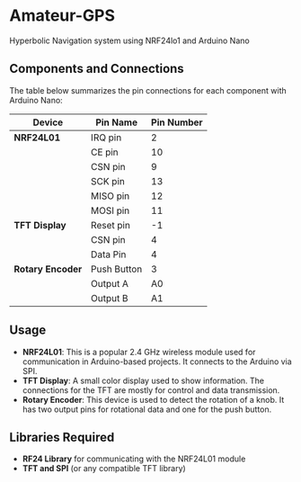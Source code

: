 # Amateur-GPS
Hyperbolic Navigation system using NRF24lo1 and Arduino Nano

## Components and Connections

The table below summarizes the pin connections for each component with Arduino Nano:

| **Device**         | **Pin Name**    | **Pin Number** |
|--------------------|-----------------|----------------|
| **NRF24L01**       | IRQ pin         | 2              |
|                    | CE pin          | 10             |
|                    | CSN pin         | 9              |
|                    | SCK pin         | 13             |
|                    | MISO pin        | 12             |
|                    | MOSI pin        | 11             |
| **TFT Display**    | Reset pin       | -1             |
|                    | CSN pin         | 4              |
|                    | Data Pin        | 4              |
| **Rotary Encoder** | Push Button     | 3              |
|                    | Output A        | A0             |
|                    | Output B        | A1             |

## Usage

- **NRF24L01**: This is a popular 2.4 GHz wireless module used for communication in Arduino-based projects. It connects to the Arduino via SPI.
- **TFT Display**: A small color display used to show information. The connections for the TFT are mostly for control and data transmission.
- **Rotary Encoder**: This device is used to detect the rotation of a knob. It has two output pins for rotational data and one for the push button.


## Libraries Required

- **RF24 Library** for communicating with the NRF24L01 module
- **TFT and SPI** (or any compatible TFT library)


